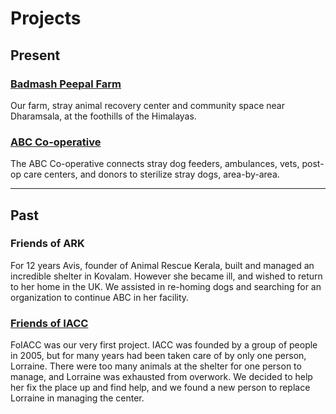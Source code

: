 [//]: # (comments)

Projects
=========

Present
-----------
### [Badmash Peepal Farm](?farm "Badmash Peepal Farm" )
Our farm, stray animal recovery center and community space near Dharamsala, at the foothills of the Himalayas.

### [ABC Co-operative](?ABC-Cooperative "ABC Co-operative" )
The ABC Co-operative connects stray dog feeders, ambulances, vets, post-op care centers, and donors to sterilize stray dogs, area-by-area.

-------------------------

Past
----------
### Friends of ARK
For 12 years Avis, founder of Animal Rescue Kerala, built and managed an incredible shelter in Kovalam. However she became ill, and wished to return to her home in the UK. We assisted in re-homing dogs and searching for an organization to continue ABC in her facility.



### [Friends of IACC](http://foiacc.worldlywags.org/ "FOIACC" )
FoIACC was our very first project. IACC was founded by a group of people in 2005, but for many years had been taken care of by only one person, Lorraine. There were too many animals at the shelter for one person to manage, and Lorraine was exhausted from overwork. We decided to help her fix the place up and find help, and we found a new person to replace Lorraine in managing the center.
